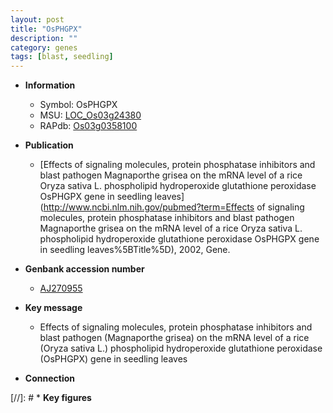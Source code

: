 ```yaml
---
layout: post
title: "OsPHGPX"
description: ""
category: genes
tags: [blast, seedling]
---
```


* **Information**  
    + Symbol: OsPHGPX  
    + MSU: [LOC_Os03g24380](http://rice.plantbiology.msu.edu/cgi-bin/ORF_infopage.cgi?orf=LOC_Os03g24380)  
    + RAPdb: [Os03g0358100](http://rapdb.dna.affrc.go.jp/viewer/gbrowse_details/irgsp1?name=Os03g0358100)  

* **Publication**  
    + [Effects of signaling molecules, protein phosphatase inhibitors and blast pathogen Magnaporthe grisea on the mRNA level of a rice Oryza sativa L. phospholipid hydroperoxide glutathione peroxidase OsPHGPX gene in seedling leaves](http://www.ncbi.nlm.nih.gov/pubmed?term=Effects of signaling molecules, protein phosphatase inhibitors and blast pathogen Magnaporthe grisea on the mRNA level of a rice Oryza sativa L. phospholipid hydroperoxide glutathione peroxidase OsPHGPX gene in seedling leaves%5BTitle%5D), 2002, Gene.

* **Genbank accession number**  
    + [AJ270955](http://www.ncbi.nlm.nih.gov/nuccore/AJ270955)

* **Key message**  
    + Effects of signaling molecules, protein phosphatase inhibitors and blast pathogen (Magnaporthe grisea) on the mRNA level of a rice (Oryza sativa L.) phospholipid hydroperoxide glutathione peroxidase (OsPHGPX) gene in seedling leaves

* **Connection**  

[//]: # * **Key figures**  


